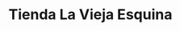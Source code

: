 ---
title: "Tienda La Vieja Esquina"
url: /santa-cruz-de-la-sierra/tienda-la-vieja-esquina/
shop: Allgemein
---